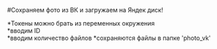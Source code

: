 #Сохраняем фото из ВК и загружаем на Яндек диск!

*Токены можно брать из переменных окружения     
*вводим ID  
*вводим количество файлов
*сохраняются файлы в папке 'photo_vk'